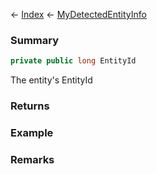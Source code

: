← [Index](Api-Index) ← [MyDetectedEntityInfo](Sandbox.ModAPI.Ingame.MyDetectedEntityInfo)

### Summary

```csharp
private public long EntityId
```

The entity's EntityId

### Returns

### Example

### Remarks

